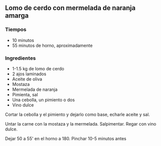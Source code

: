 ## Lomo de cerdo con mermelada de naranja amarga

### Tiempos

* 10 minutos
* 55 minutos de horno, aproximadamente

### Ingredientes

* 1-1.5 kg de lomo de cerdo
* 2 ajos laminados
* Aceite de oliva
* Mostaza
* Mermelada de naranja
* Pimienta, sal
* Una cebolla, un pimiento o dos
* Vino dulce

Cortar la cebolla y el pimiento y dejarlo como base, echarle aceite y sal.

Untar la carne con la mostaza y la mermelada. Salpimentar. Regar con vino dulce.

Dejar 50 a 55' en el horno a 180. Pinchar 10-5 minutos antes